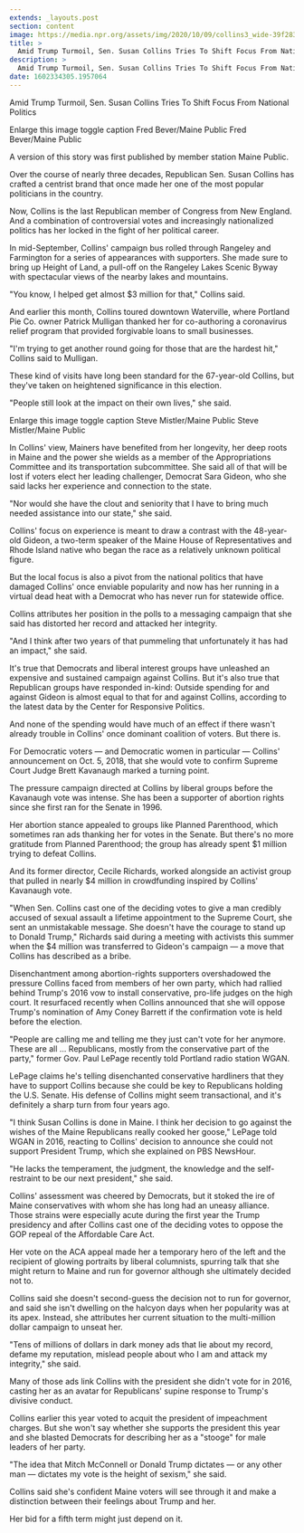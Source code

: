 ```yaml
--- 
extends: _layouts.post 
section: content 
image: https://media.npr.org/assets/img/2020/10/09/collins3_wide-39f2830183737a63590e92d23dcc6b767532384f.jpg?s=1400 
title: > 
  Amid Trump Turmoil, Sen. Susan Collins Tries To Shift Focus From National Politics 
description: > 
  Amid Trump Turmoil, Sen. Susan Collins Tries To Shift Focus From National PoliticsEnlarge this image toggle caption Fred Bever/Maine Public Fred Bever/Maine PublicA version of this story was first published by member station Maine Public.In mid-September, Collins' campaign bus rolled through Rangeley and Farmington for a series of appearances with supporters.These kind of visits have long been standard for the 67-year-old Collins, but they've taken on heightened significance in this election.It's true that Democrats and liberal interest groups have unleashed an expensive and sustained campaign against Collins.Collins said she's confident Maine voters will see through it and make a distinction between their feelings about Trump and her. 
date: 1602334305.1957064 
--- 
```

Amid Trump Turmoil, Sen. Susan Collins Tries To Shift Focus From National Politics

Enlarge this image toggle caption Fred Bever/Maine Public Fred Bever/Maine Public

A version of this story was first published by member station Maine Public.

Over the course of nearly three decades, Republican Sen. Susan Collins has crafted a centrist brand that once made her one of the most popular politicians in the country.

Now, Collins is the last Republican member of Congress from New England. And a combination of controversial votes and increasingly nationalized politics has her locked in the fight of her political career.

In mid-September, Collins' campaign bus rolled through Rangeley and Farmington for a series of appearances with supporters. She made sure to bring up Height of Land, a pull-off on the Rangeley Lakes Scenic Byway with spectacular views of the nearby lakes and mountains.

"You know, I helped get almost $3 million for that," Collins said.

And earlier this month, Collins toured downtown Waterville, where Portland Pie Co. owner Patrick Mulligan thanked her for co-authoring a coronavirus relief program that provided forgivable loans to small businesses.

"I'm trying to get another round going for those that are the hardest hit," Collins said to Mulligan.

These kind of visits have long been standard for the 67-year-old Collins, but they've taken on heightened significance in this election.

"People still look at the impact on their own lives," she said.

Enlarge this image toggle caption Steve Mistler/Maine Public Steve Mistler/Maine Public

In Collins' view, Mainers have benefited from her longevity, her deep roots in Maine and the power she wields as a member of the Appropriations Committee and its transportation subcommittee. She said all of that will be lost if voters elect her leading challenger, Democrat Sara Gideon, who she said lacks her experience and connection to the state.

"Nor would she have the clout and seniority that I have to bring much needed assistance into our state," she said.

Collins' focus on experience is meant to draw a contrast with the 48-year-old Gideon, a two-term speaker of the Maine House of Representatives and Rhode Island native who began the race as a relatively unknown political figure.

But the local focus is also a pivot from the national politics that have damaged Collins' once enviable popularity and now has her running in a virtual dead heat with a Democrat who has never run for statewide office.

Collins attributes her position in the polls to a messaging campaign that she said has distorted her record and attacked her integrity.

"And I think after two years of that pummeling that unfortunately it has had an impact," she said.

It's true that Democrats and liberal interest groups have unleashed an expensive and sustained campaign against Collins. But it's also true that Republican groups have responded in-kind: Outside spending for and against Gideon is almost equal to that for and against Collins, according to the latest data by the Center for Responsive Politics.

And none of the spending would have much of an effect if there wasn't already trouble in Collins' once dominant coalition of voters. But there is.

For Democratic voters — and Democratic women in particular — Collins' announcement on Oct. 5, 2018, that she would vote to confirm Supreme Court Judge Brett Kavanaugh marked a turning point.

The pressure campaign directed at Collins by liberal groups before the Kavanaugh vote was intense. She has been a supporter of abortion rights since she first ran for the Senate in 1996.

Her abortion stance appealed to groups like Planned Parenthood, which sometimes ran ads thanking her for votes in the Senate. But there's no more gratitude from Planned Parenthood; the group has already spent $1 million trying to defeat Collins.

And its former director, Cecile Richards, worked alongside an activist group that pulled in nearly $4 million in crowdfunding inspired by Collins' Kavanaugh vote.

"When Sen. Collins cast one of the deciding votes to give a man credibly accused of sexual assault a lifetime appointment to the Supreme Court, she sent an unmistakable message. She doesn't have the courage to stand up to Donald Trump," Richards said during a meeting with activists this summer when the $4 million was transferred to Gideon's campaign — a move that Collins has described as a bribe.

Disenchantment among abortion-rights supporters overshadowed the pressure Collins faced from members of her own party, which had rallied behind Trump's 2016 vow to install conservative, pro-life judges on the high court. It resurfaced recently when Collins announced that she will oppose Trump's nomination of Amy Coney Barrett if the confirmation vote is held before the election.

"People are calling me and telling me they just can't vote for her anymore. These are all ... Republicans, mostly from the conservative part of the party," former Gov. Paul LePage recently told Portland radio station WGAN.

LePage claims he's telling disenchanted conservative hardliners that they have to support Collins because she could be key to Republicans holding the U.S. Senate. His defense of Collins might seem transactional, and it's definitely a sharp turn from four years ago.

"I think Susan Collins is done in Maine. I think her decision to go against the wishes of the Maine Republicans really cooked her goose," LePage told WGAN in 2016, reacting to Collins' decision to announce she could not support President Trump, which she explained on PBS NewsHour.

"He lacks the temperament, the judgment, the knowledge and the self-restraint to be our next president," she said.

Collins' assessment was cheered by Democrats, but it stoked the ire of Maine conservatives with whom she has long had an uneasy alliance. Those strains were especially acute during the first year the Trump presidency and after Collins cast one of the deciding votes to oppose the GOP repeal of the Affordable Care Act.

Her vote on the ACA appeal made her a temporary hero of the left and the recipient of glowing portraits by liberal columnists, spurring talk that she might return to Maine and run for governor although she ultimately decided not to.

Collins said she doesn't second-guess the decision not to run for governor, and said she isn't dwelling on the halcyon days when her popularity was at its apex. Instead, she attributes her current situation to the multi-million dollar campaign to unseat her.

"Tens of millions of dollars in dark money ads that lie about my record, defame my reputation, mislead people about who I am and attack my integrity," she said.

Many of those ads link Collins with the president she didn't vote for in 2016, casting her as an avatar for Republicans' supine response to Trump's divisive conduct.

Collins earlier this year voted to acquit the president of impeachment charges. But she won't say whether she supports the president this year and she blasted Democrats for describing her as a "stooge" for male leaders of her party.

"The idea that Mitch McConnell or Donald Trump dictates — or any other man — dictates my vote is the height of sexism," she said.

Collins said she's confident Maine voters will see through it and make a distinction between their feelings about Trump and her.

Her bid for a fifth term might just depend on it.